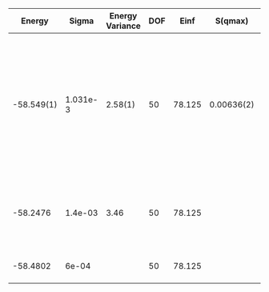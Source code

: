 | Energy     | Sigma    | Energy Variance | DOF | Einf   | S(qmax)    | qmax        | Method                                                       | Reference |
|------------|----------|-----------------|-----|--------|------------|-------------|--------------------------------------------------------------|-----------|
| -58.549(1) | 1.031e-3 | 2.58(1)         | 50  | 78.125 | 0.00636(2) | (3*pi/4,pi) | mVMC with SU(2) and momentum projections (gamma point) + RBM + Lanczos, (U=8), alpha = 8 with 1x1 RBM subspace | TODO: ask Michael |
| -58.2476   | 1.4e-03  | 3.46            | 50  | 78.125 |            |             | VMC with uniform BCS pairing (+Jastrow and backflow)         | TODO: ask Luca |
| -58.4802   | 6e-04    |                 | 50  | 78.125 |            |             | FN on the state above                                        | TODO: ask Luca |
